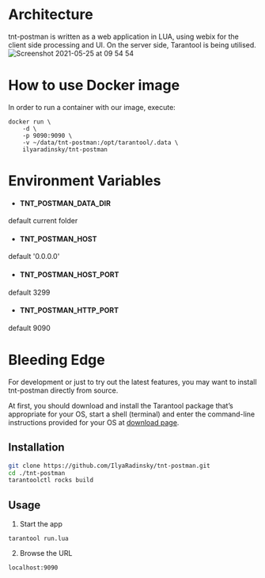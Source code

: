 # Architecture
tnt-postman is written as a web application in LUA, using webix for the client side processing and UI. On the server side, Tarantool is being utilised.
![Screenshot 2021-05-25 at 09 54 54](https://user-images.githubusercontent.com/9526468/119452835-7b0d7180-bd3f-11eb-9f5f-05d8907794a5.png)
# How to use Docker image
In order to run a container with our image, execute:

```
docker run \
    -d \
    -p 9090:9090 \
    -v ~/data/tnt-postman:/opt/tarantool/.data \
    ilyaradinsky/tnt-postman
```
# Environment Variables
- #### TNT_POSTMAN_DATA_DIR
default current folder
- #### TNT_POSTMAN_HOST
default '0.0.0.0'
- #### TNT_POSTMAN_HOST_PORT
default 3299
- #### TNT_POSTMAN_HTTP_PORT
default 9090
# Bleeding Edge
For development or just to try out the latest features, you may want to install tnt-postman directly from source.

At first, you should download and install the Tarantool package that’s appropriate for your OS, start a shell (terminal) and enter the command-line instructions provided for your OS at [download page](http://tarantool.org/download.html).
## Installation
```bash
git clone https://github.com/IlyaRadinsky/tnt-postman.git
cd ./tnt-postman
tarantoolctl rocks build
```
## Usage
1. Start the app
```
tarantool run.lua
```
2. Browse the URL
```
localhost:9090
```
